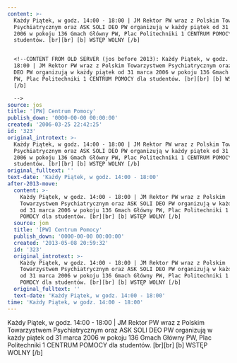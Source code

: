 ```yaml
---
content: >-
  Każdy Piątek, w godz. 14:00 - 18:00 | JM Rektor PW wraz z Polskim Towarzystwem
  Psychiatrycznym oraz ASK SOLI DEO PW organizują w każdy piątek od 31 marca
  2006 w pokoju 136 Gmach Główny PW, Plac Politechniki 1 CENTRUM POMOCY dla
  studentów. [br][br] [b] WSTĘP WOLNY [/b]


  <!--CONTENT FROM OLD SERVER (jos before 2013): Każdy Piątek, w godz. 14:00 -
  18:00 | JM Rektor PW wraz z Polskim Towarzystwem Psychiatrycznym oraz ASK SOLI
  DEO PW organizują w każdy piątek od 31 marca 2006 w pokoju 136 Gmach Główny
  PW, Plac Politechniki 1 CENTRUM POMOCY dla studentów. [br][br] [b] WSTĘP WOLNY
  [/b]

  -->
source: jos
title: '[PW] Centrum Pomocy'
publish_down: '0000-00-00 00:00:00'
created: '2006-03-25 22:42:25'
id: '323'
original_introtext: >-
  Każdy Piątek, w godz. 14:00 - 18:00 | JM Rektor PW wraz z Polskim Towarzystwem
  Psychiatrycznym oraz ASK SOLI DEO PW organizują w każdy piątek od 31 marca
  2006 w pokoju 136 Gmach Główny PW, Plac Politechniki 1 CENTRUM POMOCY dla
  studentów. [br][br] [b] WSTĘP WOLNY [/b]
original_fulltext: ''
text-date: 'Każdy Piątek, w godz. 14:00 - 18:00'
after-2013-move:
  content: >-
    Każdy Piątek, w godz. 14:00 - 18:00 | JM Rektor PW wraz z Polskim
    Towarzystwem Psychiatrycznym oraz ASK SOLI DEO PW organizują w każdy piątek
    od 31 marca 2006 w pokoju 136 Gmach Główny PW, Plac Politechniki 1 CENTRUM
    POMOCY dla studentów. [br][br] [b] WSTĘP WOLNY [/b]
  source: jom
  title: '[PW] Centrum Pomocy'
  publish_down: '0000-00-00 00:00:00'
  created: '2013-05-08 20:59:32'
  id: '323'
  original_introtext: >-
    Każdy Piątek, w godz. 14:00 - 18:00 | JM Rektor PW wraz z Polskim
    Towarzystwem Psychiatrycznym oraz ASK SOLI DEO PW organizują w każdy piątek
    od 31 marca 2006 w pokoju 136 Gmach Główny PW, Plac Politechniki 1 CENTRUM
    POMOCY dla studentów. [br][br] [b] WSTĘP WOLNY [/b]
  original_fulltext: ''
  text-date: 'Każdy Piątek, w godz. 14:00 - 18:00'
time: 'Każdy Piątek, w godz. 14:00 - 18:00'
---
```

Każdy Piątek, w godz. 14:00 - 18:00 | JM Rektor PW wraz z Polskim Towarzystwem Psychiatrycznym oraz ASK SOLI DEO PW organizują w każdy piątek od 31 marca 2006 w pokoju 136 Gmach Główny PW, Plac Politechniki 1 CENTRUM POMOCY dla studentów. [br][br] [b] WSTĘP WOLNY [/b]

<!--CONTENT FROM OLD SERVER (jos before 2013): Każdy Piątek, w godz. 14:00 - 18:00 | JM Rektor PW wraz z Polskim Towarzystwem Psychiatrycznym oraz ASK SOLI DEO PW organizują w każdy piątek od 31 marca 2006 w pokoju 136 Gmach Główny PW, Plac Politechniki 1 CENTRUM POMOCY dla studentów. [br][br] [b] WSTĘP WOLNY [/b]
-->

<!--{{json:{"created_date":"2006-03-25 22:42:25","publish_down":"0000-00-00 00:00:00","id":"323"}}}-->